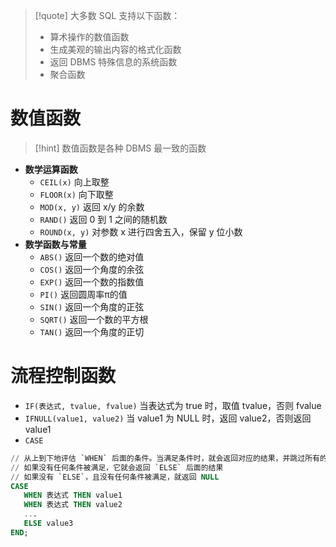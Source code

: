 >[!quote] 大多数 SQL 支持以下函数：
>- 算术操作的数值函数
>- 生成美观的输出内容的格式化函数
>- 返回 DBMS 特殊信息的系统函数
>- 聚合函数

# 数值函数
>[!hint] 数值函数是各种 DBMS 最一致的函数

- **数学运算函数**
	- `CEIL(x)` 向上取整
	- `FLOOR(x)` 向下取整
	- `MOD(x, y)` 返回 x/y 的余数
	- `RAND()` 返回 0 到 1 之间的随机数
	- `ROUND(x, y)` 对参数 x 进行四舍五入，保留 y 位小数
- **数学函数与常量**
	- `ABS()` 返回一个数的绝对值
	- `COS()` 返回一个角度的余弦
	- `EXP()` 返回一个数的指数值
	- `PI()` 返回圆周率π的值
	- `SIN()` 返回一个角度的正弦
	- `SQRT()` 返回一个数的平方根
	- `TAN()` 返回一个角度的正切

# 流程控制函数

- `IF(表达式, tvalue, fvalue)` 当表达式为 true 时，取值 tvalue，否则 fvalue
- `IFNULL(value1, value2)` 当 value1 为 NULL 时，返回 value2，否则返回 value1
- `CASE` 
    
```sql
// 从上到下地评估 `WHEN` 后面的条件。当满足条件时，就会返回对应的结果，并跳过所有的剩余条件
// 如果没有任何条件被满足，它就会返回 `ELSE` 后面的结果
// 如果没有 `ELSE`，且没有任何条件被满足，就返回 NULL
CASE
   WHEN 表达式 THEN value1
   WHEN 表达式 THEN value2
   ...
   ELSE value3
END;
```



